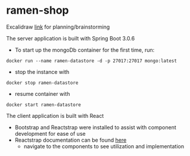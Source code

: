 # ramen-shop

Excalidraw [link](https://excalidraw.com/#room=332d299145b61a74b7da,2Yy-GYL_YDplYIcg6AmzHA) for planning/brainstorming

The server application is built with Spring Boot 3.0.6
  - To start up the mongoDb container for the first time, run: 
  ```
  docker run --name ramen-datastore -d -p 27017:27017 mongo:latest
  ```
  - stop the instance with 
  ```
  docker stop ramen-datastore
  ```
  - resume container with
  ```
  docker start ramen-datastore
  ```
The client application is built with React
  - Bootstrap and Reactstrap were installed to assist with component development for ease of use
  - Reactstrap documentation can be found [here](https://reactstrap.github.io/?path=/docs/home-installation--page)
    - navigate to the components to see utilization and implementation
